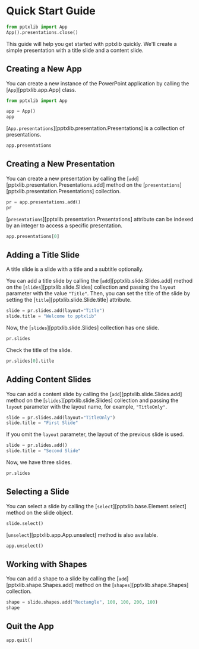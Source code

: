 # Quick Start Guide

```python .md#_
from pptxlib import App
App().presentations.close()
```

This guide will help you get started with pptxlib quickly.
We'll create a simple presentation with a title slide
and a content slide.

## Creating a New App

You can create a new instance of the PowerPoint application
by calling the [`App`][pptxlib.app.App] class.

```python exec="1" source="material-block"
from pptxlib import App

app = App()
app
```

[`App.presentations`][pptxlib.presentation.Presentations]
is a collection of presentations.

```python exec="1" source="material-block"
app.presentations
```

## Creating a New Presentation

You can create a new presentation by calling the
[`add`][pptxlib.presentation.Presentations.add] method
on the [`presentations`][pptxlib.presentation.Presentations] collection.

```python exec="1" source="material-block"
pr = app.presentations.add()
pr
```

[`presentations`][pptxlib.presentation.Presentations]
attribute can be indexed by an integer
to access a specific presentation.

```python exec="1" source="material-block"
app.presentations[0]
```

## Adding a Title Slide

A title slide is a slide with a title and a subtitle optionally.

You can add a title slide by calling the
[`add`][pptxlib.slide.Slides.add] method
on the [`slides`][pptxlib.slide.Slides] collection
and passing the `layout` parameter
with the value `"Title"`.
Then, you can set the title of the slide by setting the
[`title`][pptxlib.slide.Slide.title] attribute.

```python exec="1" source="material-block"
slide = pr.slides.add(layout="Title")
slide.title = "Welcome to pptxlib"
```

Now, the [`slides`][pptxlib.slide.Slides]
collection has one slide.

```python exec="1" source="material-block"
pr.slides
```

Check the title of the slide.

```python exec="1" source="material-block"
pr.slides[0].title
```

## Adding Content Slides

You can add a content slide by calling the
[`add`][pptxlib.slide.Slides.add] method
on the [`slides`][pptxlib.slide.Slides] collection
and passing the `layout` parameter
with the layout name, for example, `"TitleOnly"`.

```python exec="1" source="material-block"
slide = pr.slides.add(layout="TitleOnly")
slide.title = "First Slide"
```

If you omit the `layout` parameter,
the layout of the previous slide is used.

```python exec="1" source="material-block"
slide = pr.slides.add()
slide.title = "Second Slide"
```

Now, we have three slides.

```python exec="1" source="material-block"
pr.slides
```

## Selecting a Slide

You can select a slide by calling the
[`select`][pptxlib.base.Element.select] method
on the slide object.

```python exec="1" source="material-block"
slide.select()
```

[`unselect`][pptxlib.app.App.unselect] method is also available.

```python exec="1" source="material-block"
app.unselect()
```

## Working with Shapes

You can add a shape to a slide by calling the
[`add`][pptxlib.shape.Shapes.add] method
on the [`shapes`][pptxlib.shape.Shapes] collection.

```python exec="1" source="material-block"
shape = slide.shapes.add("Rectangle", 100, 100, 200, 100)
shape
```

## Quit the App

```python exec="1" source="material-block"
app.quit()
```
